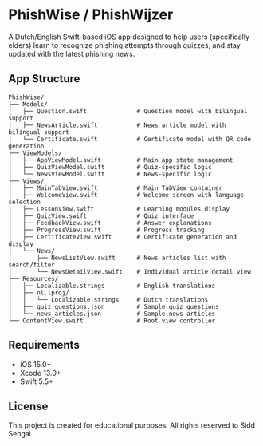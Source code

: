 # PhishWise / PhishWijzer

A Dutch/English Swift-based iOS app designed to help users (specifically elders) learn to recognize phishing attempts through quizzes, and stay updated with the latest phishing news.

## App Structure

```
PhishWise/
├── Models/
│   ├── Question.swift              # Question model with bilingual support
│   ├── NewsArticle.swift           # News article model with bilingual support
│   └── Certificate.swift           # Certificate model with QR code generation
├── ViewModels/
│   ├── AppViewModel.swift          # Main app state management
│   ├── QuizViewModel.swift         # Quiz-specific logic
│   └── NewsViewModel.swift         # News-specific logic
├── Views/
│   ├── MainTabView.swift           # Main TabView container
│   ├── WelcomeView.swift           # Welcome screen with language selection
│   ├── LessonView.swift            # Learning modules display
│   ├── QuizView.swift              # Quiz interface
│   ├── FeedbackView.swift          # Answer explanations
│   ├── ProgressView.swift          # Progress tracking
│   ├── CertificateView.swift       # Certificate generation and display
│   └── News/
│       ├── NewsListView.swift      # News articles list with search/filter
│       └── NewsDetailView.swift    # Individual article detail view
├── Resources/
│   ├── Localizable.strings         # English translations
│   ├── nl.lproj/
│   │   └── Localizable.strings     # Dutch translations
│   ├── quiz_questions.json         # Sample quiz questions
│   └── news_articles.json          # Sample news articles
└── ContentView.swift               # Root view controller
```

## Requirements

- iOS 15.0+
- Xcode 13.0+
- Swift 5.5+

## License

This project is created for educational purposes. All rights reserved to Sidd Sehgal.
